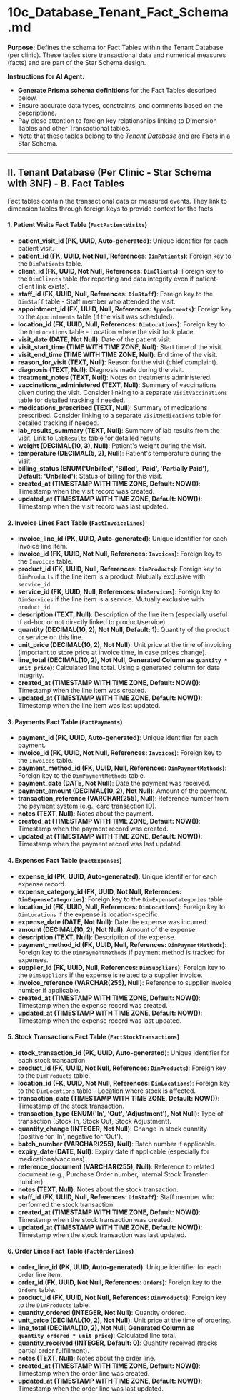 # 10c_Database_Tenant_Fact_Schema.md

**Purpose:** Defines the schema for Fact Tables within the Tenant Database (per clinic). These tables store transactional data and numerical measures (facts) and are part of the Star Schema design.

**Instructions for AI Agent:**

*   **Generate Prisma schema definitions** for the Fact Tables described below.
*   Ensure accurate data types, constraints, and comments based on the descriptions.
*   Pay close attention to foreign key relationships linking to Dimension Tables and other Transactional tables.
*   Note that these tables belong to the *Tenant Database* and are Facts in a Star Schema.

---

## II. Tenant Database (Per Clinic - Star Schema with 3NF) - B. Fact Tables

Fact tables contain the transactional data or measured events. They link to dimension tables through foreign keys to provide context for the facts.

#### 1. Patient Visits Fact Table (`FactPatientVisits`)

*   **patient_visit_id (PK, UUID, Auto-generated)**: Unique identifier for each patient visit.
*   **patient_id (FK, UUID, Not Null, References: `DimPatients`)**: Foreign key to the `DimPatients` table.
*   **client_id (FK, UUID, Not Null, References: `DimClients`)**: Foreign key to the `DimClients` table (for reporting and data integrity even if patient-client link exists).
*   **staff_id (FK, UUID, Null, References: `DimStaff`)**: Foreign key to the `DimStaff` table - Staff member who attended the visit.
*   **appointment_id (FK, UUID, Null, References: `Appointments`)**: Foreign key to the `Appointments` table (if the visit was scheduled).
*   **location_id (FK, UUID, Null, References: `DimLocations`)**: Foreign key to the `DimLocations` table - Location where the visit took place.
*   **visit_date (DATE, Not Null)**: Date of the patient visit.
*   **visit_start_time (TIME WITH TIME ZONE, Null)**: Start time of the visit.
*   **visit_end_time (TIME WITH TIME ZONE, Null)**: End time of the visit.
*   **reason_for_visit (TEXT, Null)**: Reason for the visit (chief complaint).
*   **diagnosis (TEXT, Null)**: Diagnosis made during the visit.
*   **treatment_notes (TEXT, Null)**: Notes on treatments administered.
*   **vaccinations_administered (TEXT, Null)**: Summary of vaccinations given during the visit. Consider linking to a separate `VisitVaccinations` table for detailed tracking if needed.
*   **medications_prescribed (TEXT, Null)**: Summary of medications prescribed. Consider linking to a separate `VisitMedications` table for detailed tracking if needed.
*   **lab_results_summary (TEXT, Null)**: Summary of lab results from the visit. Link to `LabResults` table for detailed results.
*   **weight (DECIMAL(10, 3), Null)**: Patient's weight during the visit.
*   **temperature (DECIMAL(5, 2), Null)**: Patient's temperature during the visit.
*   **billing_status (ENUM('Unbilled', 'Billed', 'Paid', 'Partially Paid'), Default: 'Unbilled')**: Status of billing for this visit.
*   **created_at (TIMESTAMP WITH TIME ZONE, Default: NOW())**: Timestamp when the visit record was created.
*   **updated_at (TIMESTAMP WITH TIME ZONE, Default: NOW())**: Timestamp when the visit record was last updated.

#### 2. Invoice Lines Fact Table (`FactInvoiceLines`)

*   **invoice_line_id (PK, UUID, Auto-generated)**: Unique identifier for each invoice line item.
*   **invoice_id (FK, UUID, Not Null, References: `Invoices`)**: Foreign key to the `Invoices` table.
*   **product_id (FK, UUID, Null, References: `DimProducts`)**: Foreign key to `DimProducts` if the line item is a product. Mutually exclusive with `service_id`.
*   **service_id (FK, UUID, Null, References: `DimServices`)**: Foreign key to `DimServices` if the line item is a service. Mutually exclusive with `product_id`.
*   **description (TEXT, Null)**: Description of the line item (especially useful if ad-hoc or not directly linked to product/service).
*   **quantity (DECIMAL(10, 2), Not Null, Default: 1)**: Quantity of the product or service on this line.
*   **unit_price (DECIMAL(10, 2), Not Null)**: Unit price at the time of invoicing (important to store price at invoice time, in case prices change).
*   **line_total (DECIMAL(10, 2), Not Null, Generated Column as `quantity * unit_price`)**: Calculated line total. Using a generated column for data integrity.
*   **created_at (TIMESTAMP WITH TIME ZONE, Default: NOW())**: Timestamp when the line item was created.
*   **updated_at (TIMESTAMP WITH TIME ZONE, Default: NOW())**: Timestamp when the line item was last updated.

#### 3. Payments Fact Table (`FactPayments`)

*   **payment_id (PK, UUID, Auto-generated)**: Unique identifier for each payment.
*   **invoice_id (FK, UUID, Not Null, References: `Invoices`)**: Foreign key to the `Invoices` table.
*   **payment_method_id (FK, UUID, Null, References: `DimPaymentMethods`)**: Foreign key to the `DimPaymentMethods` table.
*   **payment_date (DATE, Not Null)**: Date the payment was received.
*   **payment_amount (DECIMAL(10, 2), Not Null)**: Amount of the payment.
*   **transaction_reference (VARCHAR(255), Null)**: Reference number from the payment system (e.g., card transaction ID).
*   **notes (TEXT, Null)**: Notes about the payment.
*   **created_at (TIMESTAMP WITH TIME ZONE, Default: NOW())**: Timestamp when the payment record was created.
*   **updated_at (TIMESTAMP WITH TIME ZONE, Default: NOW())**: Timestamp when the payment record was last updated.

#### 4. Expenses Fact Table (`FactExpenses`)

*   **expense_id (PK, UUID, Auto-generated)**: Unique identifier for each expense record.
*   **expense_category_id (FK, UUID, Not Null, References: `DimExpenseCategories`)**: Foreign key to the `DimExpenseCategories` table.
*   **location_id (FK, UUID, Null, References: `DimLocations`)**: Foreign key to `DimLocations` if the expense is location-specific.
*   **expense_date (DATE, Not Null)**: Date the expense was incurred.
*   **amount (DECIMAL(10, 2), Not Null)**: Amount of the expense.
*   **description (TEXT, Null)**: Description of the expense.
*   **payment_method_id (FK, UUID, Null, References: `DimPaymentMethods`)**: Foreign key to the `DimPaymentMethods` if payment method is tracked for expenses.
*   **supplier_id (FK, UUID, Null, References: `DimSuppliers`)**: Foreign key to the `DimSuppliers` if the expense is related to a supplier invoice.
*   **invoice_reference (VARCHAR(255), Null)**: Reference to supplier invoice number if applicable.
*   **created_at (TIMESTAMP WITH TIME ZONE, Default: NOW())**: Timestamp when the expense record was created.
*   **updated_at (TIMESTAMP WITH TIME ZONE, Default: NOW())**: Timestamp when the expense record was last updated.

#### 5. Stock Transactions Fact Table (`FactStockTransactions`)

*   **stock_transaction_id (PK, UUID, Auto-generated)**: Unique identifier for each stock transaction.
*   **product_id (FK, UUID, Not Null, References: `DimProducts`)**: Foreign key to the `DimProducts` table.
*   **location_id (FK, UUID, Not Null, References: `DimLocations`)**: Foreign key to the `DimLocations` table - Location where stock is affected.
*   **transaction_date (TIMESTAMP WITH TIME ZONE, Default: NOW())**: Timestamp of the stock transaction.
*   **transaction_type (ENUM('In', 'Out', 'Adjustment'), Not Null)**: Type of transaction (Stock In, Stock Out, Stock Adjustment).
*   **quantity_change (INTEGER, Not Null)**: Change in stock quantity (positive for 'In', negative for 'Out').
*   **batch_number (VARCHAR(255), Null)**: Batch number if applicable.
*   **expiry_date (DATE, Null)**: Expiry date if applicable (especially for medications/vaccines).
*   **reference_document (VARCHAR(255), Null)**: Reference to related document (e.g., Purchase Order number, Internal Stock Transfer number).
*   **notes (TEXT, Null)**: Notes about the stock transaction.
*   **staff_id (FK, UUID, Null, References: `DimStaff`)**: Staff member who performed the stock transaction.
*   **created_at (TIMESTAMP WITH TIME ZONE, Default: NOW())**: Timestamp when the stock transaction was created.
*   **updated_at (TIMESTAMP WITH TIME ZONE, Default: NOW())**: Timestamp when the stock transaction was last updated.

#### 6. Order Lines Fact Table (`FactOrderLines`)

*   **order_line_id (PK, UUID, Auto-generated)**: Unique identifier for each order line item.
*   **order_id (FK, UUID, Not Null, References: `Orders`)**: Foreign key to the `Orders` table.
*   **product_id (FK, UUID, Not Null, References: `DimProducts`)**: Foreign key to the `DimProducts` table.
*   **quantity_ordered (INTEGER, Not Null)**: Quantity ordered.
*   **unit_price (DECIMAL(10, 2), Not Null)**: Unit price at the time of ordering.
*   **line_total (DECIMAL(10, 2), Not Null, Generated Column as `quantity_ordered * unit_price`)**: Calculated line total.
*   **quantity_received (INTEGER, Default: 0)**: Quantity received (tracks partial order fulfillment).
*   **notes (TEXT, Null)**: Notes about the order line.
*   **created_at (TIMESTAMP WITH TIME ZONE, Default: NOW())**: Timestamp when the order line was created.
*   **updated_at (TIMESTAMP WITH TIME ZONE, Default: NOW())**: Timestamp when the order line was last updated.